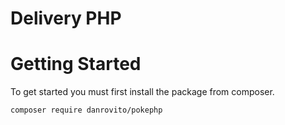 # Delivery PHP

# Getting Started

To get started you must first install the package from composer.

```
composer require danrovito/pokephp
```
